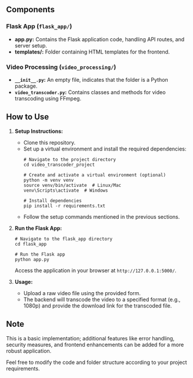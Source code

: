 
## Components

### Flask App (`flask_app/`)
- **app.py:** Contains the Flask application code, handling API routes, and server setup.
- **templates/:** Folder containing HTML templates for the frontend.

### Video Processing (`video_processing/`)
- **`__init__.py`:** An empty file, indicates that the folder is a Python package.
- **`video_transcoder.py`:** Contains classes and methods for video transcoding using FFmpeg.

## How to Use

1. **Setup Instructions:**
    - Clone this repository.
    - Set up a virtual environment and install the required dependencies:
        ```
        # Navigate to the project directory
        cd video_transcoder_project
        
        # Create and activate a virtual environment (optional)
        python -m venv venv
        source venv/bin/activate  # Linux/Mac
        venv\Scripts\activate  # Windows
        
        # Install dependencies
        pip install -r requirements.txt
        ```
    - Follow the setup commands mentioned in the previous sections.

2. **Run the Flask App:**
    ```
    # Navigate to the flask_app directory
    cd flask_app
    
    # Run the Flask app
    python app.py
    ```
    Access the application in your browser at `http://127.0.0.1:5000/`.

3. **Usage:**
    - Upload a raw video file using the provided form.
    - The backend will transcode the video to a specified format (e.g., 1080p) and provide the download link for the transcoded file.

## Note
This is a basic implementation; additional features like error handling, security measures, and frontend enhancements can be added for a more robust application.

Feel free to modify the code and folder structure according to your project requirements.
